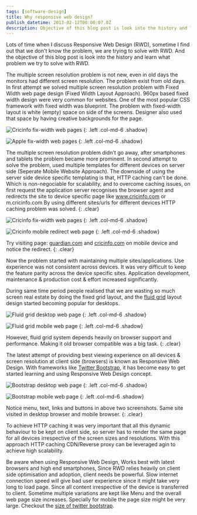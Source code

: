 ```yaml
---
tags: [software-design]
title: Why responsive web design?
publish_datetime: 2013-02-12T00:00:07.0Z
description: Objective of this blog post is look into the history and learn what problem we try to solve with RWD.
---
```


Lots of time when I discuss Responsive Web Design (RWD), sometime I find out that we don't know the problem, we are trying to solve with RWD. And the objective of this blog post is look into the history and learn what problem we try to solve with RWD.

The multiple screen resolution problem is not new, even in old days the monitors had  different screen resolution. The problem exist from old days. In first attempt we solved multiple screen resolution problem with Fixed Width web page design (Fixed Width Layout Approach).  960px based fixed width design were very common for websites. One of the most popular CSS framework with fixed width was blueprint. The problem with fixed-width layout is white (empty) space on side of the screens. Designer also used that space by having creative backgrounds for the page.

![Cricinfo fix-width web pages](/assets/sunitblog/posts/images/why-responsive-web-design/cricinfo-white-space.png)
{: .left .col-md-6 .shadow}

![Apple fix-width web pages](/assets/sunitblog/posts/images/why-responsive-web-design/apple-with-white-space.png)
{: .left .col-md-6 .shadow}

The multiple screen resolution problem didn't go away, after smartphones and tablets the problem became more prominent. In second attempt to solve the problem, used multiple templates for different devices on server side (Seperate Mobile Website Approach). The downside of using the server side device specific templating is that, HTTP caching can't be done. Which is non-negociable for scalability, and to overcome caching issues, on first request the application server recognises the browser agent and redirects the site to device specific page like www.cricinfo.com or m.cricinfo.com By using different sites/urls for different devices  HTTP caching problem was solved.
{: .clear}

![Cricinfo fix-width web pages](/assets/sunitblog/posts/images/why-responsive-web-design/cricinfo-white-space.png)
{: .left .col-md-6 .shadow}

![Cricinfo mobile redirect web page](/assets/sunitblog/posts/images/why-responsive-web-design/cricinfo-mobile-redirect.png)
{: .left .col-md-6 .shadow}

Try visiting page: [guardian.com](http://www.guardian.com) and [cricinfo.com](http://www.cricinfo.com) on mobile device and notice the redirect.
{: .clear}

Now the problem started with maintaining multiple sites/applications. Use experience was not consistent across devices. It was very difficult to keep the feature parity across the device specific sites. Application development, maintenance &amp; production cost &amp; effort increased significantly.

During same time period people realised that we are wasting so much screen real estate by doing the fixed grid layout, and the [fluid grid](http://fluidgrids.com/) layout design started becoming popular for desktops.


![Fluid grid desktop web page](/assets/sunitblog/posts/images/why-responsive-web-design/fluid-grid-layout.png)
{: .left .col-md-6 .shadow}

![Fluid grid mobile web page](/assets/sunitblog/posts/images/why-responsive-web-design/fluid-grid-layout-mobile.png)
{: .left .col-md-6 .shadow}

However, fluid grid system depends heavily on browser support and performance. Making it old browser compatible was a big task.
{: .clear}

The latest attempt of providing best viewing experience on all devices & screen resolution at client side (browsers) is known as Responsive Web Design.  With frameworks like [Twitter Bootstrap](http://twitter.github.com/bootstrap/),  it has become easy to get started learning and using Responsive Web Design concept.

![Bootstrap desktop web page](/assets/sunitblog/posts/images/why-responsive-web-design/bootstrap-desktop.png)
{: .left .col-md-6 .shadow}

![Bootstrap mobile web page](/assets/sunitblog/posts/images/why-responsive-web-design/bootstrap-mobile.png)
{: .left .col-md-6 .shadow}

Notice menu, text, links and buttons in above two screenshots. Same site visited in desktop browser and mobile browser.
{: .clear}

To achieve HTTP caching it was very important that all this dynamic behaviour to be kept on client side, so server has to render the same page for all devices irrespective of the screen sizes and resolutions. With this approach HTTP caching CDN/Reverse proxy can be leveraged agin to achieve high scalability.

Be aware when using Responsive Web Design,
Works best with latest browsers and high end smartphones, Since RWD relies heavily on client side optimisation and adoption, client needs be powerful.
Slow internet connection speed will give bad user experience since it might take very long to load page. Since all content irrespective of the device is transferred to client. Sometime multiple variations are kept like Menu and the overall web page size increases. Specially for mobile the page size might be very large. Checkout the [size of twitter bootstrap](https://github.com/twitter/bootstrap).



